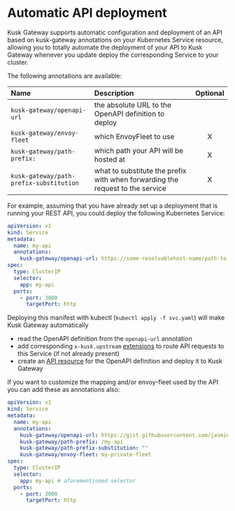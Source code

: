 # Automatic API deployment

Kusk Gateway supports automatic configuration and deployment of an API based on kusk-gateway annotations on 
your Kubernetes Service resource, allowing you to totally automate the deployment of your API to Kusk Gateway whenever
you update deploy the corresponding Service to your cluster.

The following annotations are available:

| Name                                    | Description                                                                   | Optional |
|:----------------------------------------|:------------------------------------------------------------------------------|:--------:|
| `kusk-gateway/openapi-url`              | the absolute URL to the OpenAPI definition to deploy                          |          |
| `kusk-gateway/envoy-fleet`              | which EnvoyFleet to use                                                       |    X     |
| `kusk-gateway/path-prefix:`             | which path your API will be hosted at                                         |    X     |
| `kusk-gateway/path-prefix-substitution` | what to substitute the prefix with when forwarding the request to the service |    X     |

For example, assuming that you have already set up a deployment that is running your REST API, you could deploy 
the following Kubernetes Service: 

```yaml
apiVersion: v1
kind: Service
metadata:
  name: my-api
  annotations:
    kusk-gateway/openapi-url: https://some-resolvablehost-name/path-to-openapi.yaml
spec:
  type: ClusterIP
  selector:
    app: my-api 
  ports:
    - port: 3000
      targetPort: http
```

Deploying this manifest with kubectl (`kubectl apply -f svc.yaml`) will make Kusk Gateway automatically 

- read the OpenAPI definition from the `openapi-url` annotation
- add corresponding `x-kusk.upstream` [extensions](../reference/extension/#upstream) to route API requests to this Service (if not already present)
- create an [API resource](../customresources/api.md) for the OpenAPI definition and deploy it to Kusk Gateway

If you want to customize the mapping and/or envoy-fleet used by the API you can add these as annotations also:

```yaml
apiVersion: v1
kind: Service
metadata:
  name: my-api
  annotations:
    kusk-gateway/openapi-url: https://gist.githubusercontent.com/jasmingacic/082849b29d0e06e5f018a66f4cd49ec3/raw/e91c94cc82e7591031399e0d8c563d28a62de460/openapi.yaml
    kusk-gateway/path-prefix: /my-api
    kusk-gateway/path-prefix-substitution: ""
    kusk-gateway/envoy-fleet: my-private-fleet
spec:
  type: ClusterIP
  selector:
    app: my-api # aforementioned selector
  ports:
    - port: 3000
      targetPort: http
```

